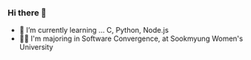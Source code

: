 ### Hi there 👋
- 🌱 I’m currently learning ... C, Python, Node.js
- 👩‍🎓 I'm majoring in Software Convergence, at Sookmyung Women's University

<!--
**Yena777/Yena777** is a ✨ _special_ ✨ repository because its `README.md` (this file) appears on your GitHub profile.

Here are some ideas to get you started:

- 🔭 I’m currently working on ...

- 👯 I’m looking to collaborate on ...
- 🤔 I’m looking for help with ...
- 💬 Ask me about ...
- 📫 How to reach me: ...
- 😄 Pronouns: ...
- ⚡ Fun fact: ...
-->
